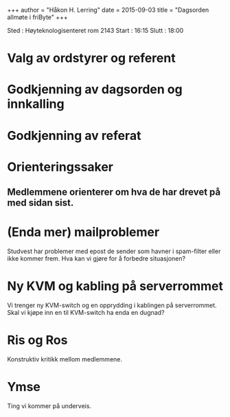 +++
author = "Håkon H. Lerring"
date = 2015-09-03
title = "Dagsorden allmøte i friByte"
+++

Sted : Høyteknologisenteret rom 2143 Start : 16:15 Slutt : 18:00

# Valg av ordstyrer og referent

# Godkjenning av dagsorden og innkalling

# Godkjenning av referat

# Orienteringssaker

## Medlemmene orienterer om hva de har drevet på med sidan sist.

# (Enda mer) mailproblemer

Studvest har problemer med epost de sender som havner i spam-filter
eller ikke kommer frem. Hva kan vi gjøre for å forbedre situasjonen?

# Ny KVM og kabling på serverrommet

Vi trenger ny KVM-switch og en opprydding i kablingen på serverrommet.
Skal vi kjøpe inn en til KVM-switch ha enda en dugnad?

# Ris og Ros

Konstruktiv kritikk mellom medlemmene.

# Ymse

Ting vi kommer på underveis.
